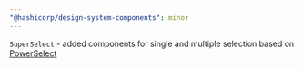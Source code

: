 ```yaml
---
"@hashicorp/design-system-components": minor
---
```


`SuperSelect` - added components for single and multiple selection based on [PowerSelect](https://ember-power-select.com/)
